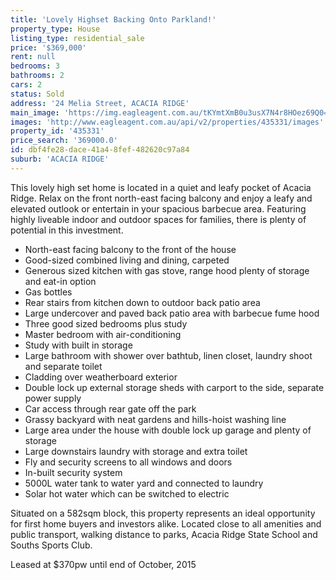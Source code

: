 ```yaml
---
title: 'Lovely Highset Backing Onto Parkland!'
property_type: House
listing_type: residential_sale
price: '$369,000'
rent: null
bedrooms: 3
bathrooms: 2
cars: 2
status: Sold
address: '24 Melia Street, ACACIA RIDGE'
main_image: 'https://img.eagleagent.com.au/tKYmtXmB0u3usX7N4r8HOez69Q0=/1280x854/smart/https://s3-us-west-2.amazonaws.com/eagleagent-orig/images/6823309/119787219-image-M.jpg'
images: 'http://www.eagleagent.com.au/api/v2/properties/435331/images'
property_id: '435331'
price_search: '369000.0'
id: dbf4fe28-dace-41a4-8fef-482620c97a84
suburb: 'ACACIA RIDGE'
---
```

This lovely high set home is located in a quiet and leafy pocket of Acacia Ridge. Relax on the front north-east facing balcony and enjoy a leafy and elevated outlook or entertain in your spacious barbecue area. Featuring highly liveable indoor and outdoor spaces for families, there is plenty of potential in this investment.

* North-east facing balcony to the front of the house
* Good-sized combined living and dining, carpeted
* Generous sized kitchen with gas stove, range hood plenty of storage and eat-in option
* Gas bottles
* Rear stairs from kitchen down to outdoor back patio area
* Large undercover and paved back patio area with barbecue fume hood
* Three good sized bedrooms plus study
* Master bedroom with air-conditioning
* Study with built in storage
* Large bathroom with shower over bathtub, linen closet, laundry shoot and separate toilet
* Cladding over weatherboard exterior
* Double lock up external storage sheds with carport to the side, separate power supply
* Car access through rear gate off the park
* Grassy backyard with neat gardens and hills-hoist washing line
* Large area under the house with double lock up garage and plenty of storage
* Large downstairs laundry with storage and extra toilet
* Fly and security screens to all windows and doors
* In-built security system
* 5000L water tank to water yard and connected to laundry
* Solar hot water which can be switched to electric

Situated on a 582sqm block, this property represents an ideal opportunity for first home buyers and investors alike. Located close to all amenities and public transport, walking distance to parks, Acacia Ridge State School and Souths Sports Club.

Leased at $370pw until end of October, 2015